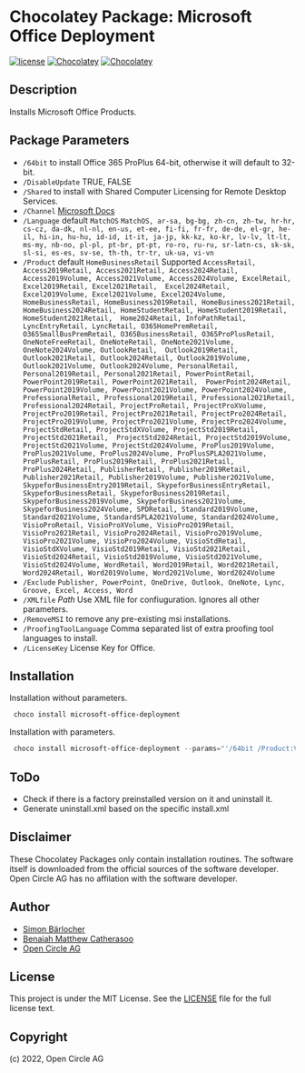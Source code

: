 # Chocolatey Package: Microsoft Office Deployment

[![license](https://img.shields.io/github/license/mashape/apistatus.svg?style=popout-square)](licence) [![Chocolatey](https://img.shields.io/chocolatey/v/microsoft-office-deployment?label=package%20version)](https://chocolatey.org/packages/microsoft-office-deployment) [![Chocolatey](https://img.shields.io/chocolatey/dt/microsoft-office-deployment?label=package%20downloads&style=flat-square)](https://chocolatey.org/packages/microsoft-office-deployment)

## Description

Installs Microsoft Office Products.

## Package Parameters

- `/64bit` to install Office 365 ProPlus 64-bit, otherwise it will default to 32-bit.
- `/DisableUpdate` TRUE, FALSE
- `/Shared` to install with Shared Computer Licensing for Remote Desktop Services.
- `/Channel` [Microsoft Docs](https://docs.microsoft.com/en-us/DeployOffice/overview-of-update-channels-for-office-365-proplus?redirectSourcePath=%252fen-us%252farticle%252f9ccf0f13-28ff-4975-9bd2-7e4ea2fefef4)
- `/Language` default `MatchOS` `MatchOS, ar-sa, bg-bg, zh-cn, zh-tw, hr-hr, cs-cz, da-dk, nl-nl, en-us, et-ee, fi-fi, fr-fr, de-de, el-gr, he-il, hi-in, hu-hu, id-id, it-it, ja-jp, kk-kz, ko-kr, lv-lv, lt-lt, ms-my, nb-no, pl-pl, pt-br, pt-pt, ro-ro, ru-ru, sr-latn-cs, sk-sk, sl-si, es-es, sv-se, th-th, tr-tr, uk-ua, vi-vn`
- `/Product` default `HomeBusinessRetail` Supported `AccessRetail, Access2019Retail, Access2021Retail, Access2024Retail, Access2019Volume, Access2021Volume, Access2024Volume, ExcelRetail, Excel2019Retail, Excel2021Retail, 
Excel2024Retail, Excel2019Volume, Excel2021Volume, Excel2024Volume, HomeBusinessRetail, HomeBusiness2019Retail, HomeBusiness2021Retail, HomeBusiness2024Retail, HomeStudentRetail, HomeStudent2019Retail, HomeStudent2021Retail, 
Home2024Retail, InfoPathRetail, LyncEntryRetail, LyncRetail, O365HomePremRetail, O365SmallBusPremRetail, O365BusinessRetail, O365ProPlusRetail, OneNoteFreeRetail, OneNoteRetail, OneNote2021Volume, OneNote2024Volume, OutlookRetail, 
Outlook2019Retail, Outlook2021Retail, Outlook2024Retail, Outlook2019Volume, Outlook2021Volume, Outlook2024Volume, PersonalRetail, Personal2019Retail, Personal2021Retail, PowerPointRetail, PowerPoint2019Retail, PowerPoint2021Retail, 
PowerPoint2024Retail, PowerPoint2019Volume, PowerPoint2021Volume, PowerPoint2024Volume, ProfessionalRetail, Professional2019Retail, Professional2021Retail, Professional2024Retail, ProjectProRetail, ProjectProXVolume, 
ProjectPro2019Retail, ProjectPro2021Retail, ProjectPro2024Retail, ProjectPro2019Volume, ProjectPro2021Volume, ProjectPro2024Volume, ProjectStdRetail, ProjectStdXVolume, ProjectStd2019Retail, ProjectStd2021Retail, 
ProjectStd2024Retail, ProjectStd2019Volume, ProjectStd2021Volume, ProjectStd2024Volume, ProPlus2019Volume, ProPlus2021Volume, ProPlus2024Volume, ProPlusSPLA2021Volume, ProPlusRetail, ProPlus2019Retail, ProPlus2021Retail, 
ProPlus2024Retail, PublisherRetail, Publisher2019Retail, Publisher2021Retail, Publisher2019Volume, Publisher2021Volume, SkypeforBusinessEntry2019Retail, SkypeforBusinessEntryRetail, SkypeforBusinessRetail, SkypeforBusiness2019Retail, 
SkypeforBusiness2019Volume, SkypeforBusiness2021Volume, SkypeforBusiness2024Volume, SPDRetail, Standard2019Volume, Standard2021Volume, StandardSPLA2021Volume, Standard2024Volume, VisioProRetail, VisioProXVolume, VisioPro2019Retail, 
VisioPro2021Retail, VisioPro2024Retail, VisioPro2019Volume, VisioPro2021Volume, VisioPro2024Volume, VisioStdRetail, VisioStdXVolume, VisioStd2019Retail, VisioStd2021Retail, VisioStd2024Retail, VisioStd2019Volume, VisioStd2021Volume, 
VisioStd2024Volume, WordRetail, Word2019Retail, Word2021Retail, Word2024Retail, Word2019Volume, Word2021Volume, Word2024Volume`
- `/Exclude` `Publisher, PowerPoint, OneDrive, Outlook, OneNote, Lync, Groove, Excel, Access, Word`
- `/XMLfile` *Path* Use XML file for confiuguration. Ignores all other parameters.
- `/RemoveMSI` to remove any pre-existing msi installations.
- `/ProofingToolLanguage` Comma separated list of extra proofing tool languages to install.
- `/LicenseKey` License Key for Office.

## Installation

Installation without parameters.

```ps1
 choco install microsoft-office-deployment
```

Installation with parameters.

```ps1
 choco install microsoft-office-deployment --params="'/64bit /Product:VisioPro2024Retail /Language:en-us,de-de /Exclude:Publisher,Outloook /ProofingToolLanguage:de-de,da-dk,es-es'"
```

## ToDo

- Check if there is a factory preinstalled version on it and uninstall it.
- Generate uninstall.xml based on the specific install.xml

## Disclaimer

These Chocolatey Packages only contain installation routines. The software itself is downloaded from the official sources of the software developer. Open Circle AG has no affilation with the software developer.

## Author

- [Simon Bärlocher](https://sbaerlocher.ch)
- [Benaiah Matthew Catherasoo](https://github.com/bmcatherasoo)
- [Open Circle AG](https://www.open-circle.ch)

## License

This project is under the MIT License. See the [LICENSE](LICENSE) file for the full license text.

## Copyright

(c) 2022, Open Circle AG
